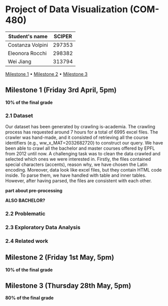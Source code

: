 # Project of Data Visualization (COM-480)

| Student's name | SCIPER |
| -------------- | ------ |
| Costanza Volpini | 297353 |
| Eleonora Rocchi | 298382 |
| Wei Jiang | 313794 |

[Milestone 1](#milestone-1-friday-3rd-april-5pm) • [Milestone 2](#milestone-2-friday-1st-may-5pm) • [Milestone 3](#milestone-3-thursday-28th-may-5pm)

## Milestone 1 (Friday 3rd April, 5pm)

**10% of the final grade**

### 2.1 Dataset

Our dataset has been generated by crawling is-academia. The crawling process has requested around 7 hours for a total of 6995 excel files. The crawler was hand-made, and it consisted of retrieving all the course identifiers (e.g., ww_x_MAT=2032682720) to construct our query. We have been able to crawl all the bachelor and master courses offered by EPFL from 2012 until now. A challenging task was to clean the data crawled and selected which ones we were interested in. Firstly, the files contained special characters (accents), reason why, we have chosen the Latin encoding. Moreover, data look like excel files, but they contain HTML code inside. To parse them, we have handled with table and inner tables. However, after having parsed, the files are consistent with each other. 

__part about pre-processing__

__ALSO BACHELOR?__ 

### 2.2 Problematic

### 2.3 Exploratory Data Analysis

### 2.4 Related work

## Milestone 2 (Friday 1st May, 5pm)

**10% of the final grade**




## Milestone 3 (Thursday 28th May, 5pm)

**80% of the final grade**

